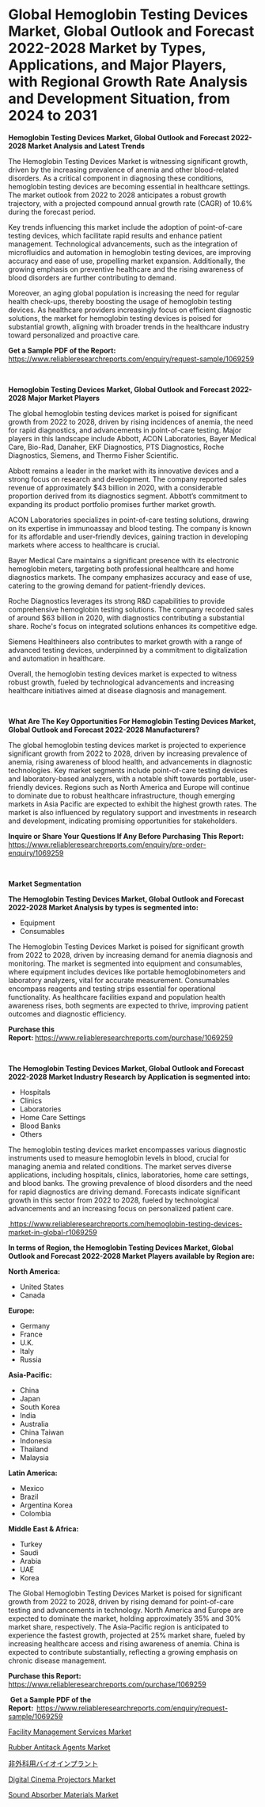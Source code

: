 <p><h1>Global Hemoglobin Testing Devices Market, Global Outlook and Forecast 2022-2028 Market by Types, Applications, and Major Players, with Regional Growth Rate Analysis and Development Situation, from 2024 to 2031</h1></p><p><strong>Hemoglobin Testing Devices Market, Global Outlook and Forecast 2022-2028 Market Analysis and Latest Trends</strong></p>
<p><p>The Hemoglobin Testing Devices Market is witnessing significant growth, driven by the increasing prevalence of anemia and other blood-related disorders. As a critical component in diagnosing these conditions, hemoglobin testing devices are becoming essential in healthcare settings. The market outlook from 2022 to 2028 anticipates a robust growth trajectory, with a projected compound annual growth rate (CAGR) of 10.6% during the forecast period.</p><p>Key trends influencing this market include the adoption of point-of-care testing devices, which facilitate rapid results and enhance patient management. Technological advancements, such as the integration of microfluidics and automation in hemoglobin testing devices, are improving accuracy and ease of use, propelling market expansion. Additionally, the growing emphasis on preventive healthcare and the rising awareness of blood disorders are further contributing to demand.</p><p>Moreover, an aging global population is increasing the need for regular health check-ups, thereby boosting the usage of hemoglobin testing devices. As healthcare providers increasingly focus on efficient diagnostic solutions, the market for hemoglobin testing devices is poised for substantial growth, aligning with broader trends in the healthcare industry toward personalized and proactive care.</p></p>
<p><strong>Get a Sample PDF of the Report:&nbsp;</strong> <a href="https://www.reliableresearchreports.com/enquiry/request-sample/1069259">https://www.reliableresearchreports.com/enquiry/request-sample/1069259</a></p>
<p>&nbsp;</p>
<p><strong>Hemoglobin Testing Devices Market, Global Outlook and Forecast 2022-2028 Major Market Players</strong></p>
<p><p>The global hemoglobin testing devices market is poised for significant growth from 2022 to 2028, driven by rising incidences of anemia, the need for rapid diagnostics, and advancements in point-of-care testing. Major players in this landscape include Abbott, ACON Laboratories, Bayer Medical Care, Bio-Rad, Danaher, EKF Diagnostics, PTS Diagnostics, Roche Diagnostics, Siemens, and Thermo Fisher Scientific.</p><p>Abbott remains a leader in the market with its innovative devices and a strong focus on research and development. The company reported sales revenue of approximately $43 billion in 2020, with a considerable proportion derived from its diagnostics segment. Abbott’s commitment to expanding its product portfolio promises further market growth.</p><p>ACON Laboratories specializes in point-of-care testing solutions, drawing on its expertise in immunoassay and blood testing. The company is known for its affordable and user-friendly devices, gaining traction in developing markets where access to healthcare is crucial.</p><p>Bayer Medical Care maintains a significant presence with its electronic hemoglobin meters, targeting both professional healthcare and home diagnostics markets. The company emphasizes accuracy and ease of use, catering to the growing demand for patient-friendly devices.</p><p>Roche Diagnostics leverages its strong R&D capabilities to provide comprehensive hemoglobin testing solutions. The company recorded sales of around $63 billion in 2020, with diagnostics contributing a substantial share. Roche's focus on integrated solutions enhances its competitive edge.</p><p>Siemens Healthineers also contributes to market growth with a range of advanced testing devices, underpinned by a commitment to digitalization and automation in healthcare.</p><p>Overall, the hemoglobin testing devices market is expected to witness robust growth, fueled by technological advancements and increasing healthcare initiatives aimed at disease diagnosis and management.</p></p>
<p>&nbsp;</p>
<p><strong>What Are The Key Opportunities For Hemoglobin Testing Devices Market, Global Outlook and Forecast 2022-2028 Manufacturers?</strong></p>
<p><p>The global hemoglobin testing devices market is projected to experience significant growth from 2022 to 2028, driven by increasing prevalence of anemia, rising awareness of blood health, and advancements in diagnostic technologies. Key market segments include point-of-care testing devices and laboratory-based analyzers, with a notable shift towards portable, user-friendly devices. Regions such as North America and Europe will continue to dominate due to robust healthcare infrastructure, though emerging markets in Asia Pacific are expected to exhibit the highest growth rates. The market is also influenced by regulatory support and investments in research and development, indicating promising opportunities for stakeholders.</p></p>
<p><strong>Inquire or Share Your Questions If Any Before Purchasing This Report:</strong> <a href="https://www.reliableresearchreports.com/enquiry/pre-order-enquiry/1069259">https://www.reliableresearchreports.com/enquiry/pre-order-enquiry/1069259</a></p>
<p>&nbsp;</p>
<p><strong>Market Segmentation</strong></p>
<p><strong>The Hemoglobin Testing Devices Market, Global Outlook and Forecast 2022-2028 Market Analysis by types is segmented into:</strong></p>
<p><ul><li>Equipment</li><li>Consumables</li></ul></p>
<p><p>The Hemoglobin Testing Devices Market is poised for significant growth from 2022 to 2028, driven by increasing demand for anemia diagnosis and monitoring. The market is segmented into equipment and consumables, where equipment includes devices like portable hemoglobinometers and laboratory analyzers, vital for accurate measurement. Consumables encompass reagents and testing strips essential for operational functionality. As healthcare facilities expand and population health awareness rises, both segments are expected to thrive, improving patient outcomes and diagnostic efficiency.</p></p>
<p><strong>Purchase this Report:&nbsp;</strong><a href="https://www.reliableresearchreports.com/purchase/1069259">https://www.reliableresearchreports.com/purchase/1069259</a></p>
<p>&nbsp;</p>
<p><strong>The Hemoglobin Testing Devices Market, Global Outlook and Forecast 2022-2028 Market Industry Research by Application is segmented into:</strong></p>
<p><ul><li>Hospitals</li><li>Clinics</li><li>Laboratories</li><li>Home Care Settings</li><li>Blood Banks</li><li>Others</li></ul></p>
<p><p>The hemoglobin testing devices market encompasses various diagnostic instruments used to measure hemoglobin levels in blood, crucial for managing anemia and related conditions. The market serves diverse applications, including hospitals, clinics, laboratories, home care settings, and blood banks. The growing prevalence of blood disorders and the need for rapid diagnostics are driving demand. Forecasts indicate significant growth in this sector from 2022 to 2028, fueled by technological advancements and an increasing focus on personalized patient care.</p></p>
<p><a href="https://www.reliableresearchreports.com/hemoglobin-testing-devices-market-in-global-r1069259">&nbsp;https://www.reliableresearchreports.com/hemoglobin-testing-devices-market-in-global-r1069259</a></p>
<p><strong>In terms of Region, the Hemoglobin Testing Devices Market, Global Outlook and Forecast 2022-2028 Market Players available by Region are:</strong></p>
<p>
    <p> <strong> North America: </strong>
        <ul>
            <li>United States</li>
            <li>Canada</li>
        </ul>
        </p> 
    <p> <strong> Europe: </strong>
        <ul>
            <li>Germany</li>
            <li>France</li>
            <li>U.K.</li>
            <li>Italy</li>
            <li>Russia</li>
        </ul>
        </p> 
    <p> <strong> Asia-Pacific: </strong>
        <ul>
            <li>China</li>
            <li>Japan</li>
            <li>South Korea</li>
            <li>India</li>
            <li>Australia</li>
            <li>China Taiwan</li>
            <li>Indonesia</li>
            <li>Thailand</li>
            <li>Malaysia</li>
        </ul>
        </p> 
    <p> <strong> Latin America: </strong>
        <ul>
            <li>Mexico</li>
            <li>Brazil</li>
            <li>Argentina Korea</li>
            <li>Colombia</li>
        </ul>
        </p> 
    <p> <strong> Middle East & Africa: </strong>
        <ul>
            <li>Turkey</li>
            <li>Saudi</li>
            <li>Arabia</li>
            <li>UAE</li>
            <li>Korea</li>
        </ul>
    </p>
    </p>
<p><p>The Global Hemoglobin Testing Devices Market is poised for significant growth from 2022 to 2028, driven by rising demand for point-of-care testing and advancements in technology. North America and Europe are expected to dominate the market, holding approximately 35% and 30% market share, respectively. The Asia-Pacific region is anticipated to experience the fastest growth, projected at 25% market share, fueled by increasing healthcare access and rising awareness of anemia. China is expected to contribute substantially, reflecting a growing emphasis on chronic disease management.</p></p>
<p><strong>Purchase this Report: </strong><a href="https://www.reliableresearchreports.com/purchase/1069259">https://www.reliableresearchreports.com/purchase/1069259</a></p>
<p>&nbsp;<strong>Get a Sample PDF of the Report:&nbsp;&nbsp;</strong><a href="https://www.reliableresearchreports.com/enquiry/request-sample/1069259">https://www.reliableresearchreports.com/enquiry/request-sample/1069259</a></p>
<p><strong></strong></p>
<p><p><a href="https://www.linkedin.com/pulse/facility-management-services-industry-sector-market-dynamics-1djie?trackingId=nnR7v9J8ROa1sqHYSCpsxQ%3D%3D">Facility Management Services Market</a></p><p><a href="https://issuu.com/reportprime-2/docs/rubber-antitack-agents-market-size-_5ddd8d71abc6bb">Rubber Antitack Agents Market</a></p><p><a href="https://github.com/mohamedbakry57/Market-Research-Report-List-6/blob/main/931077287473.md">非外科用バイオインプラント</a></p><p><a href="https://www.linkedin.com/pulse/evaluating-global-digital-cinema-projectors-market-trends-5i40e?trackingId=1mgl0HkDT5yNvPLnhAINSQ%3D%3D">Digital Cinema Projectors Market</a></p><p><a href="https://medium.com/@bethelokon998/sound-absorber-materials-market-trends-a-detailed-study-of-its-market-segmentation-and-analyzing-7b1ee571201a">Sound Absorber Materials Market</a></p></p>